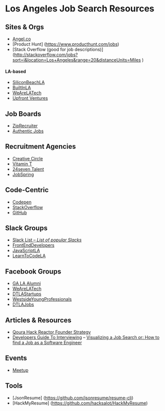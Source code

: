 # Los Angeles Job Search Resources

## Sites & Orgs

- [Angel.co](https://angel.co/jobs)
- [Product Hunt] (https://www.producthunt.com/jobs)
- [Stack Overflow (good for job descriptions)] (http://stackoverflow.com/jobs?sort=i&location=Los+Angeles&range=20&distanceUnits=Miles )

#### LA-based

- [SiliconBeachLA](http://siliconbeachla.com/jobs)
- [BuiltInLA](http://www.builtinla.com/jobs)
- [WeAreLATech](http://wearelatech.com/jobs/)
- [Upfront Ventures](http://upfront.com/jobs/)

## Job Boards
- [ZipRecruiter](https://www.ziprecruiter.com/candidate/suggested-jobs)
- [Authentic Jobs](https://authenticjobs.com/)

## Recruitment Agencies

- [Creative Circle](https://www.creativecircle.com/talent)
- [Vitamin T](http://vitamintalent.com/find-work/?k=javascript&l=13&site1=on)
- [24seven Talent](http://www.24seventalent.com/job-search/developer-los+angeles--all-all--all-all-all#job)
- [JobSpring](http://www.jobspringpartners.com/)

## Code-Centric

- [Codepen](http://codepen.io/jobs/)
- [StackOverflow](http://stackoverflow.com/jobs)
- [GitHub](https://jobs.github.com/)

## Slack Groups

- [Slack List – _List of popular Slacks_](http://www.slacklist.info/)
- [FrontEndDevelopers](https://frontenddevelopers.slack.com/)
- [JavaScriptLA](https://javascriptla.slack.com/)
- [LearnToCodeLA](https://learntocodela.slack.com/)

## Facebook Groups

- [GA LA Alumni](https://www.facebook.com/groups/GALAalumni/)
- [WeAreLATech](https://www.facebook.com/groups/wearelatech/?ref=browser)
- [DTLAStartups](https://www.facebook.com/groups/DTLAStartUps/?ref=browser)
- [WestsideYoungProfessionals](https://www.facebook.com/groups/WestsideYoungProfessionals/?ref=browser)
- [DTLAJobs](https://www.facebook.com/groups/dtlajobs/?ref=browser)

## Articles & Resources

- [Qoura Hack Reactor Founder Strategy](https://www.quora.com/Im-about-to-graduate-from-Dev-Bootcamp-programming-bootcamp-how-can-I-best-spend-my-time-job-hunting)
- [Developers Guide To Interviewing](https://medium.com/@djsmith42/how-to-interview-as-a-developer-candidate-b666734f12dd#.xzk5q0mh0)
– [Visualizing a Job Search or: How to find a Job as a Software Engineer](http://kellysutton.com/2016/10/20/visualizing-a-job-search-or-how-to-find-a-job-as-a-software-engineer.html)

## Events

- [Meetup](http://www.meetup.com/)

## Tools

- [JsonResume] (https://github.com/jsonresume/resume-cli)
- [HackMyResume] (https://github.com/hacksalot/HackMyResume)

